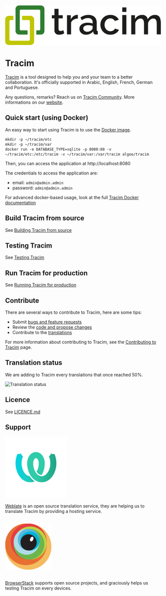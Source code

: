 ![logo_tracim](./doc/logos/logo_tracim.png)

# Tracim
<!-- Add better description here -->

[Tracim](https://www.algoo.fr/fr/tracim) is a tool designed to help you and your team to a better collaboration.
It's officially supported in Arabic, English, French, German and Portuguese.

Any questions, remarks? Reach us on [Tracim Community](https://community.tracim.fr).
More informations on our [website](https://www.algoo.fr/fr/tracim).

## Quick start (using Docker)

An easy way to start using Tracim is to use the [Docker image](https://hub.docker.com/r/algoo/tracim/).

```
mkdir -p ~/tracim/etc
mkdir -p ~/tracim/var
docker run -e DATABASE_TYPE=sqlite -p 8080:80 -v ~/tracim/etc:/etc/tracim -v ~/tracim/var:/var/tracim algoo/tracim
```
Then, you can access the application at http://localhost:8080

The credentials to access the application are:

- email: `admin@admin.admin`
- password: `admin@admin.admin`

<!-- We have to update Docker documentation according to this one -->
For advanced docker-based usage, look at the full [Tracim Docker documentation](./tools_docker/)

## Build Tracim from source

See [Building Tracim from source](./doc/BUILD.md)

## Testing Tracim
See [Testing Tracim](./doc/TESTING.md)

## Run Tracim for production
See [Running Tracim for production](./doc/PRODUCTION.md)

## Contribute

There are several ways to contribute to Tracim, here are some tips:
 - Submit [bugs and feature requests](https://github.com/tracim/tracim/issues)
 - Review the [code and propose changes](https://github.com/tracim/tracim/pulls)
 - Contribute to the [translations](https://hosted.weblate.org/projects/tracim/)

<!-- We should explain in CONTRIBUTING.md how to build from source,   -->
<!-- how to start tests, the code guidelines we respect how to submit -->
<!-- a pull requrest, how to find an issue to work on and how to      -->
<!-- contribute to the translations.                                  -->
For more information about contributing to Tracim, see the [Contributing to Tracim](./CONTRIBUTING.md) page.

## Translation status
We are adding to Tracim every translations that once reached 50%.

![Translation status](https://hosted.weblate.org/widgets/tracim/en/multi-auto.svg)

## Licence
See [LICENCE.md](./LICENCE.md)

## Support

<img src="doc/logos/logo_weblate.png" alt="logo_weblate" width="200"/>

[Weblate](https://weblate.org) is an open source translation service, they are helping us to translate Tracim by providing a hosting service.

<br>

<img src="doc/logos/logo_browserstack.png" alt="logo_browserstack" width="150"/>
<br>
<br>

[BrowserStack](https://www.browserstack.com) supports open source projects, and graciously helps us testing Tracim on every devices.


<!-- END -->
